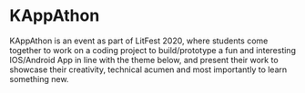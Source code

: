 # KAppAthon
KAppAthon  is an event as part of LitFest 2020, where students come together to work on a coding project to build/prototype a fun and interesting IOS/Android App in line with the theme below, and present their work to showcase their creativity, technical acumen and most importantly to learn something new. 
